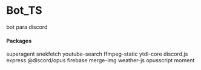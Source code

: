 # Bot_TS
bot para discord



#### Packages
superagent
snekfetch
youtube-search
ffmpeg-static
ytdl-core
discord.js
express
@discord/opus
firebase
merge-img
weather-js
opusscript
moment
